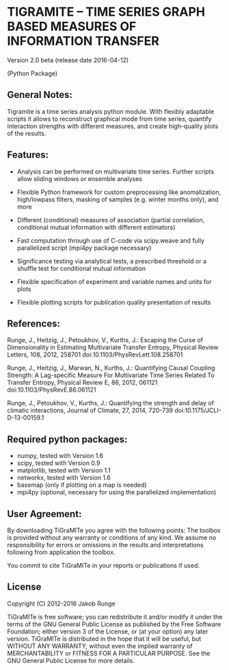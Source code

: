# TIGRAMITE – TIME SERIES GRAPH BASED MEASURES OF INFORMATION TRANSFER

Version 2.0 beta (release date 2016-04-12)

(Python Package)


## General Notes:

Tigramite is a time series analysis python module. With flexibly adaptable scripts it allows to reconstruct graphical mode from time series, quantify interaction strengths with different measures, and create high-quality plots of the results.


## Features:

- Analysis can be performed on multivariate time series. Further scripts allow sliding windows or ensemble analyses

- Flexible Python framework for custom preprocessing like anomalization, high/lowpass filters, masking of samples (e.g. winter months only), and more

- Different (conditional) measures of association (partial correlation, conditional mutual information with different estimators)

- Fast computation through use of C-code via scipy.weave and fully parallelized script (mpi4py package necessary)

- Significance testing via analytical tests, a prescribed threshold or a shuffle test for conditional mutual information

- Flexible specification of experiment and variable names and units for plots

- Flexible plotting scripts for publication quality presentation of results



## References:

Runge, J., Heitzig, J., Petoukhov, V., Kurths, J.: Escaping the Curse of Dimensionality in Estimating Multivariate Transfer Entropy, Physical Review Letters, 108, 2012, 258701
doi:10.1103/PhysRevLett.108.258701

Runge, J., Heitzig, J., Marwan, N., Kurths, J.: Quantifying Causal Coupling Strength: A Lag-specific Measure For Multivariate Time Series Related To Transfer Entropy, Physical Review E, 86, 2012, 061121
doi:10.1103/PhysRevE.86.061121

Runge, J., Petoukhov, V., Kurths, J.: Quantifying the strength and delay of climatic interactions, Journal of Climate, 27, 2014, 720-739
doi:10.1175/JCLI-D-13-00159.1


## Required python packages:

- numpy, tested with Version 1.6
- scipy, tested with Version 0.9
- matplotlib, tested with Version 1.1
- networkx, tested with Version 1.6
- basemap (only if plotting on a map is needed)
- mpi4py (optional, necessary for using the parallelized implementation)


## User Agreement:

By downloading TiGraMITe you agree with the following points: The toolbox is provided without any warranty or conditions of any kind. We assume no responsibility for errors or omissions in the results and interpretations following from application the toolbox.

You commit to cite TiGraMITe in your reports or publications if used.


## License

Copyright (C) 2012-2016 Jakob Runge

TiGraMITe is free software; you can redistribute it and/or modify it under the terms of the GNU General Public License as published by the Free Software Foundation; either version 3 of the License, or (at your option) any later version. TiGraMITe is distributed in the hope that it will be useful, but WITHOUT ANY WARRANTY; without even the implied warranty of MERCHANTABILITY or FITNESS FOR A PARTICULAR PURPOSE. See the GNU General Public License for more details.